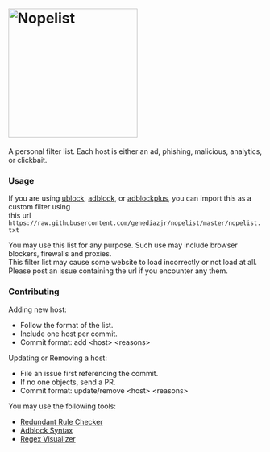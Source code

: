 # <a href='https://github.com/genediazjr/nopelist'><img src='https://raw.githubusercontent.com/genediazjr/nopelist/master/docs/logo_readme.png' alt="Nopelist" width='256'></a>
A personal filter list. Each host is either an ad, phishing, malicious, analytics, or clickbait.

### Usage
If you are using [ublock](https://www.ublock.org/), [adblock](https://www.getadblock.com/), or [adblockplus](https://adblockplus.org/),
you can import this as a custom filter using<br>this url `https://raw.githubusercontent.com/genediazjr/nopelist/master/nopelist.txt`

You may use this list for any purpose. Such use may include browser blockers, firewalls and proxies.<br>
This filter list may cause some website to load incorrectly or not load at all.<br>
Please post an issue containing the url if you encounter any them.

### Contributing
Adding new host:
- Follow the format of the list.
- Include one host per commit.
- Commit format: add &lt;host&gt; &lt;reasons&gt;

Updating or Removing a host:
- File an issue first referencing the commit.
- If no one objects, send a PR.
- Commit format: update/remove &lt;host&gt; &lt;reasons&gt;

You may use the following tools:
- [Redundant Rule Checker](https://arestwo.org/famlam/redundantRuleChecker.html)
- [Adblock Syntax](https://adblockplus.org/filters)
- [Regex Visualizer](http://www.regexper.com/)
